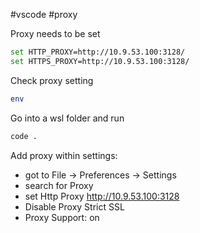 #vscode #proxy 

Proxy needs to be set

```bash
set HTTP_PROXY=http://10.9.53.100:3128/
set HTTPS_PROXY=http://10.9.53.100:3128/
```

Check proxy setting

```bash
env
```

Go into a wsl folder and run 

```bash
code .
```

Add proxy within settings:

- got to File -> Preferences -> Settings
- search for Proxy
- set Http Proxy http://10.9.53.100:3128
- Disable Proxy Strict SSL
- Proxy Support: on
